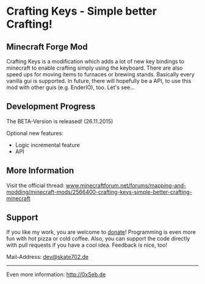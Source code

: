 # Crafting Keys - Simple better Crafting!
## Minecraft Forge Mod

Crafting Keys is a modification which adds a lot of new key bindings to minecraft to enable crafting simply using the keyboard. There are also speed ups for moving items to furnaces or brewing stands. Basically every vanilla gui is supported. In future, there will hopefully be a API, to use this mod with other guis (e.g. EnderIO), too. Let's see...

## Development Progress

The BETA-Version is released! (26.11.2015)

Optional new features:

- Logic incremental feature
- API

## More Information

Visit the official thread: www.minecraftforum.net/forums/mapping-and-modding/minecraft-mods/2566400-crafting-keys-simple-better-crafting-minecraft

## Support

If you like my work, you are welcome to [donate](https://www.tipeeestream.com/skate702germany/donation)! Programming is even more fun with hot pizza or cold coffee.
Also, you can support the code directly with pull requests if you have a cool idea. Feedback is nice, too!

Mail-Address: dev@skate702.de

--- 

Even more information: http://0xSeb.de
